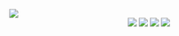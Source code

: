 <img src="https://capsule-render.vercel.app/api?type=cylinder&color=auto&section=header&reversal=false&text=CASTLE_DRAGON%20CHOI">
<div align="center">
  <img src="https://img.shields.io/badge/Java-007396?style=flat&logo=Java&logoColor=white" />
	<img src="https://img.shields.io/badge/HTML5-E34F26?style=flat&logo=HTML5&logoColor=white" />
	<img src="https://img.shields.io/badge/CSS3-1572B6?style=flat&logo=CSS3&logoColor=white" />
  <img src="https://img.shields.io/badge/mysql-4479A1?style=flat&logo=mysql&logoColor=white" />
</div>
